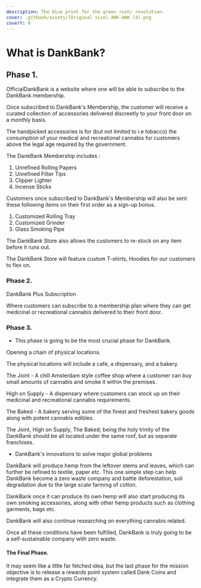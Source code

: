 ```yaml
---
description: The blue print for the green rush/ revolution.
cover: .gitbook/assets/[Original size] ANK ANK (4).png
coverY: 0
---
```


# What is DankBank?

## Phase 1.&#x20;

OfficialDankBank is a website where one will be able to subscribe to the DankBank membership.&#x20;

Once subscribed to DankBank's Membership, the customer will receive a curated collection of accessories delivered discreetly to your front door on a monthly basis.&#x20;

&#x20;The handpicked accessories is for (but not limited to i.e tobacco) the consumption of your medical and recreational cannabis for customers above the legal age required by the government.&#x20;

The DankBank Membership includes :&#x20;

1. Unrefined Rolling Papers
2. Unrefined Filter Tips
3. Clipper Lighter
4. Incense Sticks

Customers once subscribed to DankBank's Membership will also be sent these following items on their first order as a sign-up bonus.&#x20;

1. Customized Rolling Tray
2. Customized Grinder&#x20;
3. Glass Smoking Pipe

The DankBank Store also allows the customers to re-stock on any item before it runs out.&#x20;

The DankBank Store will feature custom T-shirts, Hoodies for our customers to flex on.&#x20;

### Phase 2.&#x20;

DankBank Plus Subscription&#x20;

Where customers can subscribe to a membership plan where they can get medicinal or recreational cannabis delivered to their front door.&#x20;

### Phase 3.&#x20;

* This phase is going to be the most crucial phase for DankBank.&#x20;

Opening a chain of physical locations.&#x20;

The physical locations will include a cafe, a dispensary, and a bakery.&#x20;

The Joint - A chill Amsterdam style coffee shop where a customer can buy small amounts of cannabis and smoke it within the premises.&#x20;

High on Supply - A dispensary where customers can stock up on their medicinal and recreational cannabis requirements.&#x20;

The Baked - A bakery serving some of the finest and freshest bakery goods along with potent cannabis edibles.&#x20;

The Joint, High on Supply, The Baked; being the holy trinity of the DankBank should be all located under the same roof, but as separate franchises.&#x20;

* DankBank's  innovations to solve major global problems

DankBank will produce hemp from the leftover stems and leaves, which can further be refined to textile, paper etc. This one simple step can help DankBank become a zero waste company and battle deforestation, soil degradation due to the large scale farming of cotton.

DankBank once it can produce its own hemp will also start producing its own smoking accessories, along with other hemp products such as clothing garments, bags etc.&#x20;

DankBank will also continue researching on everything cannabis related.&#x20;

Once all these conditions have been fulfilled, DankBank is truly going to be a self-sustainable company with zero waste.&#x20;

#### The Final Phase.&#x20;

It may seem like a little far fetched idea, but the last phase for the mission objective is to release a rewards point system called Dank Coins and integrate them as a Crypto Currency.&#x20;





